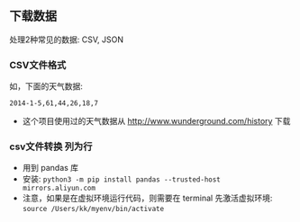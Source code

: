 ## 下载数据

处理2种常见的数据: CSV, JSON

### CSV文件格式

如，下面的天气数据:
```
2014-1-5,61,44,26,18,7
```
- 这个项目使用过的天气数据从 http://www.wunderground.com/history 下载

### csv文件转换 列为行

- 用到 pandas 库
- 安装: `python3 -m pip install pandas --trusted-host mirrors.aliyun.com`
- 注意，如果是在虚拟环境运行代码，则需要在 terminal 先激活虚拟环境: `source /Users/kk/myenv/bin/activate`